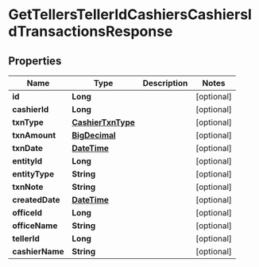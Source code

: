 
# GetTellersTellerIdCashiersCashiersIdTransactionsResponse

## Properties
Name | Type | Description | Notes
------------ | ------------- | ------------- | -------------
**id** | **Long** |  |  [optional]
**cashierId** | **Long** |  |  [optional]
**txnType** | [**CashierTxnType**](CashierTxnType.md) |  |  [optional]
**txnAmount** | [**BigDecimal**](BigDecimal.md) |  |  [optional]
**txnDate** | [**DateTime**](DateTime.md) |  |  [optional]
**entityId** | **Long** |  |  [optional]
**entityType** | **String** |  |  [optional]
**txnNote** | **String** |  |  [optional]
**createdDate** | [**DateTime**](DateTime.md) |  |  [optional]
**officeId** | **Long** |  |  [optional]
**officeName** | **String** |  |  [optional]
**tellerId** | **Long** |  |  [optional]
**cashierName** | **String** |  |  [optional]



